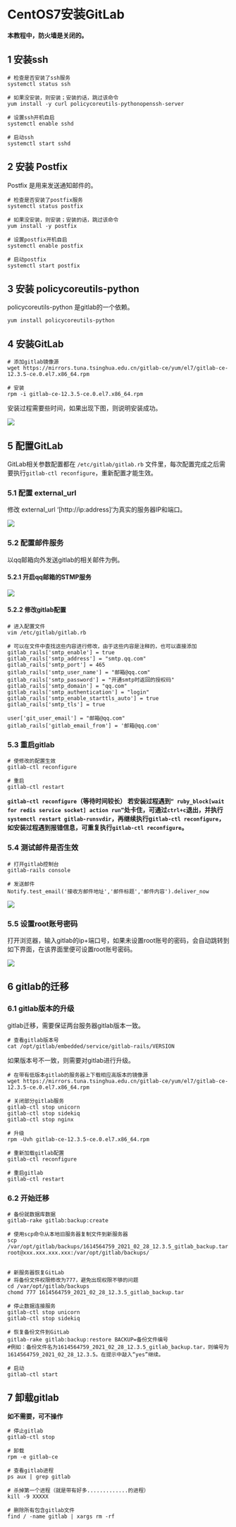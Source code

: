 # CentOS7安装GitLab

**本教程中，防火墙是关闭的。**

## 1 安装ssh


```shell
# 检查是否安装了ssh服务
systemctl status ssh

# 如果没安装，则安装；安装的话，跳过该命令
yum install -y curl policycoreutils-pythonopenssh-server

# 设置ssh开机自启
systemctl enable sshd

# 启动ssh
systemctl start sshd
```

## 2 安装 Postfix 

Postfix 是用来发送通知邮件的。

```shell
# 检查是否安装了postfix服务
systemctl status postfix

# 如果没安装，则安装；安装的话，跳过该命令
yum install -y postfix

# 设置postfix开机自启
systemctl enable postfix

# 启动postfix
systemctl start postfix
```

## 3 安装 policycoreutils-python 

policycoreutils-python 是gitlab的一个依赖。

```shell
yum install policycoreutils-python
```

## 4 安装GitLab

```shell
# 添加gitlab镜像源
wget https://mirrors.tuna.tsinghua.edu.cn/gitlab-ce/yum/el7/gitlab-ce-12.3.5-ce.0.el7.x86_64.rpm

# 安装
rpm -i gitlab-ce-12.3.5-ce.0.el7.x86_64.rpm
```

 安装过程需要些时间，如果出现下图，则说明安装成功。 

![](./images/CentOS7安装GitLab/sever-install-gitlab-1.png)

## 5 配置GitLab

 GitLab相关参数配置都在 `/etc/gitlab/gitlab.rb` 文件里，每次配置完成之后需要执行`gitlab-ctl reconfigure`，重新配置才能生效。 

### 5.1 配置 external_url  

 修改 external_url ‘[http://ip:address]‘为真实的服务器IP和端口。

![](./images/CentOS7安装GitLab/sever-install-gitlab-2.png)

### 5.2 配置邮件服务

以qq邮箱向外发送gitlab的相关邮件为例。

#### 5.2.1 开启qq邮箱的STMP服务

![](./images/CentOS7安装GitLab/sever-install-gitlab-4.png)

#### 5.2.2 修改gitlab配置

```shell
# 进入配置文件
vim /etc/gitlab/gitlab.rb

# 可以在文件中查找这些内容进行修改，由于这些内容是注释的，也可以直接添加
gitlab_rails['smtp_enable'] = true
gitlab_rails['smtp_address'] = "smtp.qq.com"
gitlab_rails['smtp_port'] = 465
gitlab_rails['smtp_user_name'] = "邮箱@qq.com"
gitlab_rails['smtp_password'] = "开通smtp时返回的授权码"
gitlab_rails['smtp_domain'] = "qq.com"
gitlab_rails['smtp_authentication'] = "login"
gitlab_rails['smtp_enable_starttls_auto'] = true
gitlab_rails['smtp_tls'] = true

user['git_user_email'] = "邮箱@qq.com"
gitlab_rails['gitlab_email_from'] = '邮箱@qq.com'
```

### 5.3 重启gitlab

```shell
# 使修改的配置生效
gitlab-ctl reconfigure

# 重启
gitlab-ctl restart
```

**`gitlab-ctl reconfigure`（等待时间较长） 若安装过程遇到`“ ruby_block[wait for redis service socket] action run”`处卡住，可通过`ctrl+c`退出，并执行`systemctl restart gitlab-runsvdir`，再继续执行g`itlab-ctl reconfigure`，如安装过程遇到报错信息，可重复执行`gitlab-ctl reconfigure`。**

### 5.4 测试邮件是否生效

```shell
# 打开gitlab控制台
gitlab-rails console

# 发送邮件
Notify.test_email('接收方邮件地址','邮件标题','邮件内容').deliver_now
```

![](./images/CentOS7安装GitLab/sever-install-gitlab-6.png)

### 5.5 设置root账号密码

打开浏览器，输入gitlab的ip+端口号，如果未设置root账号的密码，会自动跳转到如下界面，在该界面里便可设置root账号密码。

![](./images/CentOS7安装GitLab/sever-install-gitlab-3.png)



## 6 gitlab的迁移

### 6.1 gitlab版本的升级

gitlab迁移，需要保证两台服务器gitlab版本一致。

```shell
# 查看gitlab版本号
cat /opt/gitlab/embedded/service/gitlab-rails/VERSION
```

如果版本号不一致，则需要对gitlab进行升级。

```shell
# 在带有低版本gitlab的服务器上下载相应高版本的镜像源
wget https://mirrors.tuna.tsinghua.edu.cn/gitlab-ce/yum/el7/gitlab-ce-12.3.5-ce.0.el7.x86_64.rpm

# 关闭部分gitlab服务
gitlab-ctl stop unicorn
gitlab-ctl stop sidekiq
gitlab-ctl stop nginx

# 升级
rpm -Uvh gitlab-ce-12.3.5-ce.0.el7.x86_64.rpm

# 重新加载gitlab配置
gitlab-ctl reconfigure

# 重启gitlab
gitlab-ctl restart
```

### 6.2 开始迁移

```shell
# 备份就数据库数据
gitlab-rake gitlab:backup:create

# 使用scp命令从本地旧服务器复制文件到新服务器
scp /var/opt/gitlab/backups/1614564759_2021_02_28_12.3.5_gitlab_backup.tar root@xxx.xxx.xxx.xxx:/var/opt/gitlab/backups/


# 新服务器恢复GitLab
# 将备份文件权限修改为777，避免出现权限不够的问题
cd /var/opt/gitlab/backups
chomd 777 1614564759_2021_02_28_12.3.5_gitlab_backup.tar 

# 停止数据连接服务
gitlab-ctl stop unicorn
gitlab-ctl stop sidekiq

# 恢复备份文件到GitLab
gitlab-rake gitlab:backup:restore BACKUP=备份文件编号
#例如：备份文件名为1614564759_2021_02_28_12.3.5_gitlab_backup.tar，则编号为1614564759_2021_02_28_12.3.5。在提示中敲入“yes”继续。

# 启动
gitlab-ctl start
```

## 7 卸载gitlab

**如不需要，可不操作**

```shell
# 停止gitlab
gitlab-ctl stop

# 卸载
rpm -e gitlab-ce

# 查看gitlab进程
ps aux | grep gitlab

# 杀掉第一个进程（就是带有好多.............的进程）
kill -9 XXXXX

# 删除所有包含gitlab文件
find / -name gitlab | xargs rm -rf
```

